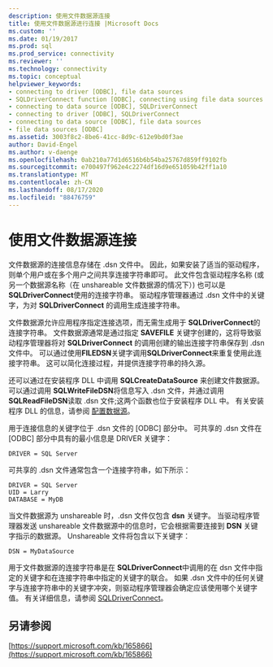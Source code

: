 ```yaml
---
description: 使用文件数据源连接
title: 使用文件数据源进行连接 |Microsoft Docs
ms.custom: ''
ms.date: 01/19/2017
ms.prod: sql
ms.prod_service: connectivity
ms.reviewer: ''
ms.technology: connectivity
ms.topic: conceptual
helpviewer_keywords:
- connecting to driver [ODBC], file data sources
- SQLDriverConnect function [ODBC], connecting using file data sources
- connecting to data source [ODBC], SQLDriverConnect
- connecting to driver [ODBC], SQLDriverConnect
- connecting to data source [ODBC], file data sources
- file data sources [ODBC]
ms.assetid: 3003f8c2-8be6-41cc-8d9c-612e9bd0f3ae
author: David-Engel
ms.author: v-daenge
ms.openlocfilehash: 0ab210a77d1d6516b6b54ba25767d859ff9102fb
ms.sourcegitcommit: e700497f962e4c2274df16d9e651059b42ff1a10
ms.translationtype: MT
ms.contentlocale: zh-CN
ms.lasthandoff: 08/17/2020
ms.locfileid: "88476759"
---
```

# <a name="connecting-using-file-data-sources"></a>使用文件数据源连接
文件数据源的连接信息存储在 .dsn 文件中。 因此，如果安装了适当的驱动程序，则单个用户或在多个用户之间共享连接字符串即可。 此文件包含驱动程序名称 (或另一个数据源名称（在 unshareable 文件数据源的情况下）) 也可以是 **SQLDriverConnect**使用的连接字符串。 驱动程序管理器通过 .dsn 文件中的关键字，为对 **SQLDriverConnect** 的调用生成连接字符串。  
  
 文件数据源允许应用程序指定连接选项，而无需生成用于 **SQLDriverConnect**的连接字符串。 文件数据源通常是通过指定 **SAVEFILE** 关键字创建的，这将导致驱动程序管理器将对 **SQLDriverConnect** 的调用创建的输出连接字符串保存到 .dsn 文件中。 可以通过使用**FILEDSN**关键字调用**SQLDriverConnect**来重复使用此连接字符串。 这可以简化连接过程，并提供连接字符串的持久源。  
  
 还可以通过在安装程序 DLL 中调用 **SQLCreateDataSource** 来创建文件数据源。 可以通过调用 **SQLWriteFileDSN**将信息写入 .dsn 文件，并通过调用 **SQLReadFileDSN**读取 .dsn 文件;这两个函数也位于安装程序 DLL 中。 有关安装程序 DLL 的信息，请参阅 [配置数据源](../../../odbc/reference/install/configuring-data-sources.md)。  
  
 用于连接信息的关键字位于 .dsn 文件的 [ODBC] 部分中。 可共享的 .dsn 文件在 [ODBC] 部分中具有的最小信息是 DRIVER 关键字：  
  
```  
DRIVER = SQL Server  
```  
  
 可共享的 .dsn 文件通常包含一个连接字符串，如下所示：  
  
```  
DRIVER = SQL Server  
UID = Larry  
DATABASE = MyDB  
```  
  
 当文件数据源为 unshareable 时，.dsn 文件仅包含 **dsn** 关键字。 当驱动程序管理器发送 unshareable 文件数据源中的信息时，它会根据需要连接到 **DSN** 关键字指示的数据源。 Unshareable 文件将包含以下关键字：  
  
```  
DSN = MyDataSource  
```  
  
 用于文件数据源的连接字符串是在 **SQLDriverConnect**中调用的在 dsn 文件中指定的关键字和在连接字符串中指定的关键字的联合。 如果 .dsn 文件中的任何关键字与连接字符串中的关键字冲突，则驱动程序管理器会确定应该使用哪个关键字值。 有关详细信息，请参阅 [SQLDriverConnect](../../../odbc/reference/syntax/sqldriverconnect-function.md)。  
  
## <a name="see-also"></a>另请参阅  
 [https://support.microsoft.com/kb/165866](https://support.microsoft.com/kb/165866)
